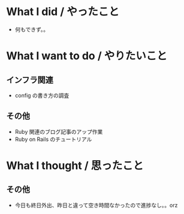 # What I did / やったこと
- 何もできず。。

# What I want to do / やりたいこと
## インフラ関連
- config の書き方の調査

## その他
- Ruby 関連のブログ記事のアップ作業
- Ruby on Rails のチュートリアル

# What I thought / 思ったこと
## その他
- 今日も終日外出、昨日と違って空き時間なかったので進捗なし。。orz
